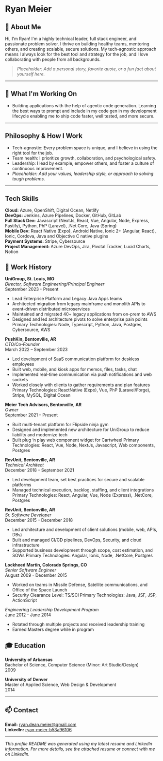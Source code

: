 

# Ryan Meier

## 👋 About Me
Hi, I'm Ryan! I'm a highly technical leader, full stack engineer, and passionate problem solver. I thrive on building healthy teams, mentoring others, and creating scalable, secure solutions. My tech-agnostic approach means I always look for the best tool and strategy for the job, and I love collaborating with people from all backgrounds.

> _Placeholder: Add a personal story, favorite quote, or a fun fact about yourself here._

---

## 🌱 What I'm Working On
- Building applications with the help of agentic code generation. Learning the best ways to prompt and include in my code gen in my development lifecycle enabling me to ship code faster, well tested, and more secure.

---

## Philosophy & How I Work
- Tech-agnostic: Every problem space is unique, and I believe in using the right tool for the job.
- Team health: I prioritize growth, collaboration, and psychological safety.
- Leadership: I lead by example, empower others, and foster a culture of continuous improvement.
- _Placeholder: Add your values, leadership style, or approach to solving tough problems._

---
<!--
## 🏆 Testimonials & Stories
- _Placeholder: Add client quotes, team feedback, or a short story about a favorite project or challenge._

---
-->

## Tech Skills
**Cloud:** Azure, OpenShift, Digital Ocean, Netlify  
**DevOps:** Jenkins, Azure Pipelines, Docker, GitHub, GitLab  
**Full Stack Dev:** Javascript (NextJs, React, Vue, Angular, Node, Express, Fastify), Python, PhP (Laravel), .Net Core, Java (Spring)  
**Mobile Dev:** React Native (Expo), Android Native, Ionic 2+ (Angular, React), Ionic, Cordova, Java and Objective C native plugins  
**Payment Systems:** Stripe, Cybersource  
**Project Management:** Azure DevOps, Jira, Pivotal Tracker, Lucid Charts, Notion

## 💼 Work History
**UniGroup, St. Louis, MO**  
_Director, Software Engineering/Principal Engineer_  
September 2023 - Present
- Lead Enterprise Platform and Legacy Java Apps teams
- Architected migration from legacy mainframe and monolith APIs to event-driven distributed microservices
- Maintained and migrated 40+ legacy applications from on-prem to AWS
- Designed and led architecture pivots to solve enterprise pain points
Primary Technologies: Node, Typescript, Python, Java, Postgres, Cybersource, AWS

**PushKin, Bentonville, AR**  
_CTO/Co-Founder_  
March 2022 – September 2023
- Led development of SaaS communication platform for deskless employees
- Built web, mobile, and kiosk apps for memos, files, tasks, chat
- Implemented real-time communication via push notifications and web sockets
- Worked closely with clients to gather requirements and plan features
Primary Technologies: ReactNative (Expo), Vue, PhP (Laravel/Forge), Stripe, MySQL, Digital Ocean

**Meier Tech Advisors, Bentonville, AR**  
_Owner_  
September 2021 – Present
- Built multi-tenant platform for Flipside ninja gym
- Designed and implemented new architecture for UniGroup to reduce liability and modernize tech
- Built plug ‘n play web component widget for Cartwheel
Primary Technologies: React, Vue, Node, NextJs, Javascript, Web components, Postgres

**RevUnit, Bentonville, AR**  
_Technical Architect_  
December 2018 – September 2021
- Led development team, set best practices for secure and scalable platforms
- Managed technical execution, backlog, staffing, and client integrations
Primary Technologies: React, Angular, Vue, Node (Express), .NetCore, Postgres

**RevUnit, Bentonville, AR**  
_Sr. Software Developer_  
December 2015 – December 2018
- Led architecture and development of client solutions (mobile, web, APIs, DBs)
- Built and managed CI/CD pipelines, DevOps, Security, and cloud infrastructure
- Supported business development through scope, cost estimation, and SOWs
Primary Technologies: Angular, Ionic, Node, .NetCore, Postgres

**Lockheed Martin, Colorado Springs, CO**  
_Senior Software Engineer_  
August 2009 - December 2015
- Worked on teams in Missile Defense, Satellite communications, and Office of the Space Launch
- Security Clearance Level: TS/SCI
Primary Technologies: Java, JSF, JSP, ActionScript

_Engineering Leadership Development Program_  
June 2012 - June 2014
- Rotated through multiple projects and received leadership training
- Earned Masters degree while in program

## 🎓 Education
**University of Arkansas**  
Bachelor of Science, Computer Science (Minor: Art Studio/Design)  
2009

**University of Denver**  
Master of Applied Science, Web Design & Development  
2014

---
<!--
## 📸 Visuals & Media
- _Placeholder: Add a profile photo, project screenshots, or badges here._
- _Example: ![Profile Photo](link-to-your-photo)_

---

## 🌐 Community & Open Source
- _Placeholder: Share your open source contributions, community involvement, or mentoring activities._
- _Example: Maintainer of XYZ project, speaker at ABC conference, mentor for DEF program._

---

## 📝 Blog & Talks
- _Placeholder: Add links to blog posts, talks, podcasts, or articles you've written or appeared in._
- _Example: [My Blog](link-to-blog) | [Conference Talk](link-to-talk)_

---
-->

## 📫 Contact
**Email:** ryan.dean.meier@gmail.com  
**LinkedIn:** [ryan-meier-b53a96106](https://www.linkedin.com/in/ryan-meier-b53a96106)

---
*This profile README was generated using my latest resume and LinkedIn information. For more details, see the attached resume or connect with me on LinkedIn.*
